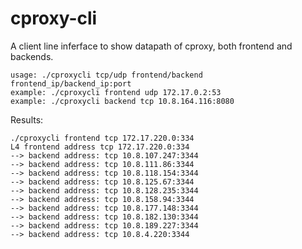 # cproxy-cli

A client line inferface to show datapath of cproxy, both frontend and backends.

```
usage: ./cproxycli tcp/udp frontend/backend frontend_ip/backend_ip:port
example: ./cproxycli frontend udp 172.17.0.2:53
example: ./cproxycli backend tcp 10.8.164.116:8080
```

Results:

```
./cproxycli frontend tcp 172.17.220.0:334
L4 frontend address tcp 172.17.220.0:334
--> backend address: tcp 10.8.107.247:3344
--> backend address: tcp 10.8.111.86:3344
--> backend address: tcp 10.8.118.154:3344
--> backend address: tcp 10.8.125.67:3344
--> backend address: tcp 10.8.128.235:3344
--> backend address: tcp 10.8.158.94:3344
--> backend address: tcp 10.8.177.148:3344
--> backend address: tcp 10.8.182.130:3344
--> backend address: tcp 10.8.189.227:3344
--> backend address: tcp 10.8.4.220:3344
```
